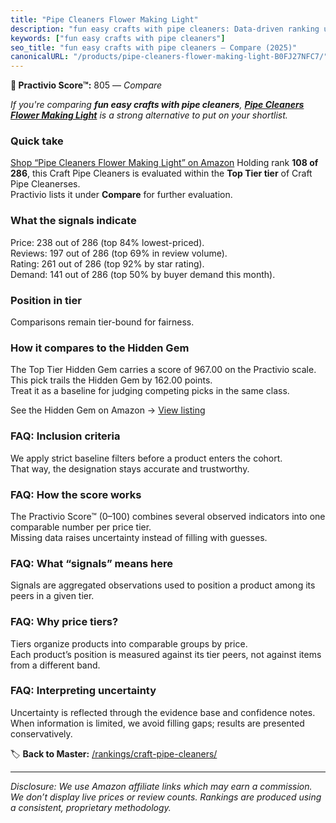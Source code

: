```yaml
---
title: "Pipe Cleaners Flower Making Light"
description: "fun easy crafts with pipe cleaners: Data-driven ranking using the Practivio Score™. Positioned by quality, value, demand, findability, momentum."
keywords: ["fun easy crafts with pipe cleaners"]
seo_title: "fun easy crafts with pipe cleaners — Compare (2025)"
canonicalURL: "/products/pipe-cleaners-flower-making-light-B0FJ27NFC7/"
---
```


**🛒 Practivio Score™:** 805 — _Compare_


*If you're comparing **fun easy crafts with pipe cleaners**, **[Pipe Cleaners Flower Making Light](https://www.amazon.com/dp/B0FJ27NFC7?tag=practivio-20)** is a strong alternative to put on your shortlist.*
### Quick take
[Shop “Pipe Cleaners Flower Making Light” on Amazon](https://www.amazon.com/dp/B0FJ27NFC7?tag=practivio-20)
Holding rank **108 of 286**, this Craft Pipe Cleaners is evaluated within the **Top Tier tier** of Craft Pipe Cleanerses.  
Practivio lists it under **Compare** for further evaluation.

### What the signals indicate
Price: 238 out of 286 (top 84% lowest-priced).  
Reviews: 197 out of 286 (top 69% in review volume).  
Rating: 261 out of 286 (top 92% by star rating).  
Demand: 141 out of 286 (top 50% by buyer demand this month).

### Position in tier
Comparisons remain tier-bound for fairness.

### How it compares to the Hidden Gem
The Top Tier Hidden Gem carries a score of 967.00 on the Practivio scale.  
This pick trails the Hidden Gem by 162.00 points.  
Treat it as a baseline for judging competing picks in the same class.  

See the Hidden Gem on Amazon → [View listing](https://www.amazon.com/dp/B07ZG6JY5J?tag=practivio-20)

### FAQ: Inclusion criteria
We apply strict baseline filters before a product enters the cohort.  
That way, the designation stays accurate and trustworthy.

### FAQ: How the score works
The Practivio Score™ (0–100) combines several observed indicators into one comparable number per price tier.  
Missing data raises uncertainty instead of filling with guesses.

### FAQ: What “signals” means here
Signals are aggregated observations used to position a product among its peers in a given tier.

### FAQ: Why price tiers?
Tiers organize products into comparable groups by price.  
Each product’s position is measured against its tier peers, not against items from a different band.

### FAQ: Interpreting uncertainty
Uncertainty is reflected through the evidence base and confidence notes.  
When information is limited, we avoid filling gaps; results are presented conservatively.

<!-- Missing template for Compare/CompareWithinPriceClass -->


🏷️ **Back to Master:** [/rankings/craft-pipe-cleaners/](/rankings/craft-pipe-cleaners/)

---
_Disclosure: We use Amazon affiliate links which may earn a commission. We don’t display live prices or review counts. Rankings are produced using a consistent, proprietary methodology._
